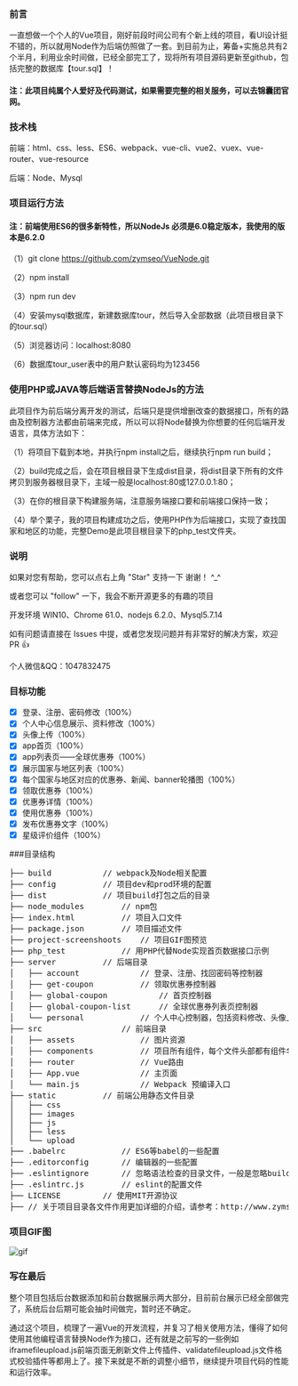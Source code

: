 ### 前言

一直想做一个个人的Vue项目，刚好前段时间公司有个新上线的项目，看UI设计挺不错的，所以就用Node作为后端仿照做了一套。到目前为止，筹备+实施总共有2个半月，利用业余时间做，已经全部完工了，现将所有项目源码更新至github，包括完整的数据库【tour.sql】！

#### 注：此项目纯属个人爱好及代码测试，如果需要完整的相关服务，可以去锦囊团官网。

### 技术栈

前端：html、css、less、ES6、webpack、vue-cli、vue2、vuex、vue-router、vue-resource

后端：Node、Mysql

### 项目运行方法

#### 注：前端使用ES6的很多新特性，所以NodeJs 必须是6.0稳定版本，我使用的版本是6.2.0

（1）git clone https://github.com/zymseo/VueNode.git

（2）npm install

（3）npm run dev

（4）安装mysql数据库，新建数据库tour，然后导入全部数据（此项目根目录下的tour.sql）

（5）浏览器访问：localhost:8080

（6）数据库tour_user表中的用户默认密码均为123456

### 使用PHP或JAVA等后端语言替换NodeJs的方法

此项目作为前后端分离开发的测试，后端只是提供增删改查的数据接口，所有的路由及控制器方法都由前端来完成，所以可以将Node替换为你想要的任何后端开发语言，具体方法如下：

（1）将项目下载到本地，并执行npm install之后，继续执行npm run build；

（2）build完成之后，会在项目根目录下生成dist目录，将dist目录下所有的文件拷贝到服务器根目录下，主域一般是localhost:80或127.0.0.1:80；

（3）在你的根目录下构建服务端，注意服务端接口要和前端接口保持一致；

（4）举个栗子，我的项目构建成功之后，使用PHP作为后端接口，实现了查找国家和地区的功能，完整Demo是此项目根目录下的php_test文件夹。

### 说明

如果对您有帮助，您可以点右上角 "Star" 支持一下 谢谢！ ^_^

或者您可以 "follow" 一下，我会不断开源更多的有趣的项目

开发环境 WIN10、Chrome 61.0、nodejs 6.2.0、Mysql5.7.14

如有问题请直接在 Issues 中提，或者您发现问题并有非常好的解决方案，欢迎 PR 👍

个人微信&QQ：1047832475

### 目标功能

- [x] 登录、注册、密码修改（100%）
- [x] 个人中心信息展示、资料修改（100%）
- [x] 头像上传（100%）
- [x] app首页（100%）
- [x] app列表页——全球优惠券（100%）
- [x] 展示国家与地区列表（100%）
- [x] 每个国家与地区对应的优惠券、新闻、banner轮播图（100%）
- [x] 领取优惠券（100%）
- [x] 优惠券详情（100%）
- [x] 使用优惠券（100%）
- [x] 发布优惠券文字（100%）
- [x] 星级评价组件（100%）

###目录结构

<pre>
├── build			// webpack及Node相关配置
├── config			// 项目dev和prod环境的配置
├── dist			// 项目build打包之后的目录
├── node_modules		// npm包
├── index.html			// 项目入口文件
├── package.json		// 项目描述文件
├── project-screenshoots	// 项目GIF图预览
├── php_test			// 用PHP代替Node实现首页数据接口示例
├── server			// 后端目录
│   ├── account				// 登录、注册、找回密码等控制器
│   ├── get-coupon			// 领取优惠券控制器
│   ├── global-coupon			// 首页控制器
│   ├── global-coupon-list		// 全球优惠券列表页控制器 
│   └── personal			// 个人中心控制器，包括资料修改、头像上传等
├── src					// 前端目录
│   ├── assets				// 图片资源
│   ├── components			// 项目所有组件，每个文件头部都有组件名称注释
│   ├── router				// Vue路由
│   ├── App.vue				// 主页面 
│   └── main.js				// Webpack 预编译入口
├── static			// 前端公用静态文件目录
│   ├── css         
│   ├── images          
│   ├── js     
│   ├── less         
│   └── upload
├── .babelrc			// ES6等babel的一些配置
├── .editorconfig		// 编辑器的一些配置
├── .eslintignore		// 忽略语法检查的目录文件，一般是忽略build和config目录
├── .eslintrc.js		// eslint的配置文件
├── LICENSE			// 使用MIT开源协议
├── // 关于项目目录各文件作用更加详细的介绍，请参考：http://www.zymseo.com/vue/488.html
</pre>

### 项目GIF图

![gif](https://github.com/zymseo/VueNode/blob/master/project-screenshoots/project.gif)

### 写在最后

整个项目包括后台数据添加和前台数据展示两大部分，目前前台展示已经全部做完了，系统后台后期可能会抽时间做完，暂时还不确定。

通过这个项目，梳理了一遍Vue的开发流程，并复习了相关使用方法，懂得了如何使用其他编程语言替换Node作为接口，还有就是之前写的一些例如iframefileupload.js前端页面无刷新文件上传插件、validatefileupload.js文件格式校验插件等都用上了。接下来就是不断的调整小细节，继续提升项目代码的性能和运行效率。